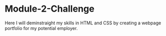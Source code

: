 # Module-2-Challenge
Here I will deminstraight my skills in HTML and CSS by creating a webpage portfolio for my potential employer. 

